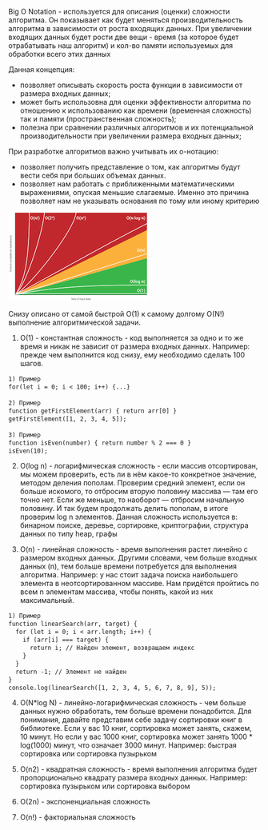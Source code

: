 Big O Notation - используется для описания (оценки) сложности алгоритма. Он показывает как будет меняться производительность алгоритма в зависимости от роста входящих данных. При увеличении входящих данных будет рости две вещи - время (за которое будет отрабатывать наш алгоритм) и кол-во памяти используемых для обработки всего этих данных

Данная концепция:
- позволяет описывать скорость роста функции в зависимости от размера входных данных;
- может быть использовна для оценки эффективности алгоритма по отношению к использованию как времени (временная сложность) так и памяти (пространственная сложность);
- полезна при сравнении различных алгоритмов и их потенциальной производительности при увеличении размера входных данных;

При разработке алгоритмов важно учитывать их о-нотацию:
- позволяет получить представление о том, как алгоритмы будут вести себя при больших объемах данных.
- позволяет нам работать с приближенными математическими выражениями, опуская меньшие слагаемые. Именно это причина позволяет нам не указывать основания по тому или иному критерию


<img src="../assets/On.png" alt="Большая нотация" />

Снизу описано от самой быстрой O(1) к самому долгому O(N!) выполнение алгоритмической задачи. 


1. O(1) - константная сложность - код выполняется за одно и то же время и никак не зависит от размера входных данных. Например: прежде чем выполнится код снизу, ему необходимо сделать 100 шагов.

```
1) Пример
for(let i = 0; i < 100; i++) {...}

2) Пример
function getFirstElement(arr) { return arr[0] }
getFirstElement([1, 2, 3, 4, 5]);

3) Пример 
function isEven(number) { return number % 2 === 0 }
isEven(10);
```

2. O(log n) - логарифмическая сложность - если массив отсортирован, мы можем проверить, есть ли в нём какое-то конкретное значение, методом деления пополам. Проверим средний элемент, если он больше искомого, то отбросим вторую половину массива — там его точно нет. Если же меньше, то наоборот — отбросим начальную половину. И так будем продолжать делить пополам, в итоге проверим log n элементов. Данная сложность используется в: бинарном поиске, деревье, сортировке, криптографии, структура данных по типу heap, графы

3. O(n) - линейная сложность - время выполнения растет линейно с размером входных данных. Другими словами, чем больше входных данных (n), тем больше времени потребуется для выполнения алгоритма. Например: у нас стоит задача поиска наибольшего элемента в неотсортированном массиве. Нам придётся пройтись по всем n элементам массива, чтобы понять, какой из них максимальный.

```
1) Пример
function linearSearch(arr, target) {
  for (let i = 0; i < arr.length; i++) {
    if (arr[i] === target) {
      return i; // Найден элемент, возвращаем индекс
    }
  }
  return -1; // Элемент не найден
}
console.log(linearSearch([1, 2, 3, 4, 5, 6, 7, 8, 9], 5));
```

4. O(N*log N) -  линейно-логарифмическая сложность - чем больше данных нужно обработать, тем больше времени понадобится. Для понимания, давайте представим себе задачу сортировки книг в библиотеке. Если у вас 10 книг, сортировка может занять, скажем, 10 минут. Но если у вас 1000 книг, сортировка может занять 1000 * log(1000) минут, что означает 3000 минут. Например: быстрая сортировка или сортировка пузырьком

6. O(n2) - квадратная сложность - время выполнения алгоритма будет пропорционально квадрату размера входных данных. Например: сортировка пузырьком или сортировка выбором

7. O(2n) - экспоненциальная сложность 

8. O(n!) - факториальная сложность
